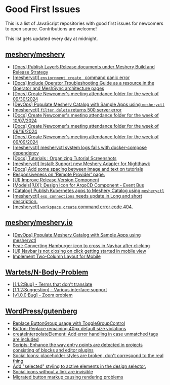 # Good First Issues

This is a list of JavaScript repositories with good first issues for newcomers to open source. Contributions are welcome!

This list gets updated every day at midnight.

## [meshery/meshery](https://github.com/meshery/meshery)

- [[Docs] Publish Layer5 Release documents under Meshery Build and Release Strategy](https://github.com/meshery/meshery/issues/12021)
- [[mesheryctl] `enviornment create ` command panic error](https://github.com/meshery/meshery/issues/11314)
- [[Docs] Include Operator Troubleshooting Guide as a resource in the Operator and MeshSync architecture pages](https://github.com/meshery/meshery/issues/11430)
- [[Docs] Create Newcomer's meeting attendance folder for the week of 09/30/2024](https://github.com/meshery/meshery/issues/12011)
- [[DevOps] Populate Meshery Catalog with Sample Apps using `mesheryctl`](https://github.com/meshery/meshery/issues/10458)
- [[mesheryctl] `filter delete` returns 500 server error](https://github.com/meshery/meshery/issues/11318)
- [[Docs] Create Newcomer's meeting attendance folder for the week of 10/07/2024](https://github.com/meshery/meshery/issues/12012)
- [[Docs] Create Newcomer's meeting attendance folder for the week of 09/16/2024](https://github.com/meshery/meshery/issues/12009)
- [[Docs] Create Newcomer's meeting attendance folder for the week of 09/09/2024](https://github.com/meshery/meshery/issues/11929)
- [[mesheryctl] mesheryctl system logs fails with docker-compose dependency](https://github.com/meshery/meshery/issues/10777)
- [[Docs] Tutorials : Organizing Tutorial Screenshots](https://github.com/meshery/meshery/issues/11805)
- [[mesheryctl] Install: Support new Meshery Adapter for Nighthawk](https://github.com/meshery/meshery/issues/10371)
- [[Docs] Add some spacing between image and text on tutorials](https://github.com/meshery/meshery/issues/11783)
- [Responsiveness on 'Remote Provider' page.](https://github.com/meshery/meshery/issues/10743)
- [[UI] Improve Release Version Component](https://github.com/meshery/meshery/issues/9569)
- [[Models][UX]: Design Icon for ArgoCD Component - Event Bus](https://github.com/meshery/meshery/issues/10297)
- [[Catalog] Publish Kubernetes apps to Meshery Catalog using `mesheryctl`](https://github.com/meshery/meshery/issues/10444)
- [[mesheryctl] `exp connections` needs update in Long and short description.](https://github.com/meshery/meshery/issues/11311)
- [[mesheryctl] `workspace create` command error code 404.](https://github.com/meshery/meshery/issues/11312)

## [meshery/meshery.io](https://github.com/meshery/meshery.io)

- [[DevOps] Populate Meshery Catalog with Sample Apps using mesheryctl](https://github.com/meshery/meshery.io/issues/1650)
- [Feat: Converting Hamburger icon to cross in Navbar after clicking](https://github.com/meshery/meshery.io/issues/1894)
- [[UI] Navbar is not closing on click getting started in mobile view](https://github.com/meshery/meshery.io/issues/1888)
- [Implement Two-Column Layout for Mobile](https://github.com/meshery/meshery.io/issues/1827)

## [Wartets/N-Body-Problem](https://github.com/Wartets/N-Body-Problem)

- [[1.1.2:Bug] - Terms that don't translate](https://github.com/Wartets/N-Body-Problem/issues/15)
- [[1.1.2:Suggestion] - Various interface support](https://github.com/Wartets/N-Body-Problem/issues/17)
- [[v1.0.0:Bug] - Zoom problem](https://github.com/Wartets/N-Body-Problem/issues/1)

## [WordPress/gutenberg](https://github.com/WordPress/gutenberg)

- [Replace ButtonGroup usage with ToggleGroupControl](https://github.com/WordPress/gutenberg/issues/65339)
- [Button: Replace remaining 40px default size violations](https://github.com/WordPress/gutenberg/issues/65018)
- [createInterpolateElement: Add error handling in case unmatched tags are included](https://github.com/WordPress/gutenberg/issues/60843)
- [Scripts: Enhance the way entry points are detected in projects consisting of blocks and editor plugins](https://github.com/WordPress/gutenberg/issues/55936)
- [Social Icons: placeholder styles are broken, don't correspond to the real thing](https://github.com/WordPress/gutenberg/issues/55296)
- [Add "selected" styling to active elements in the design selector.](https://github.com/WordPress/gutenberg/issues/65127)
- [Social icons without a link are invisible](https://github.com/WordPress/gutenberg/issues/55543)
- [Migrated button markup causing rendering problems](https://github.com/WordPress/gutenberg/issues/28957)


